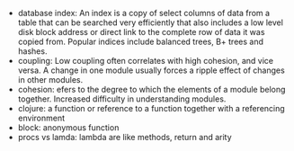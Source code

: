 * database index: An index is a copy of select columns of data from a table that can be searched very efficiently that also includes a low level disk block address or direct link to the complete row of data it was copied from. Popular indices include balanced trees, B+ trees and hashes.
* coupling: Low coupling often correlates with high cohesion, and vice versa. A change in one module usually forces a ripple effect of changes in other modules.
* cohesion: efers to the degree to which the elements of a module belong together. Increased difficulty in understanding modules.
* clojure: a function or reference to a function together with a referencing environment
* block: anonymous function
* procs vs lamda: lambda are like methods, return and arity
